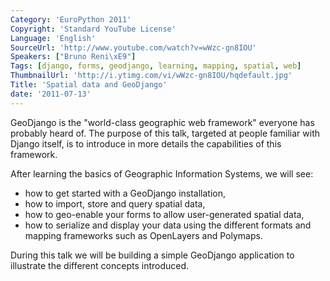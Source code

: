 ```yaml
---
Category: 'EuroPython 2011'
Copyright: 'Standard YouTube License'
Language: 'English'
SourceUrl: 'http://www.youtube.com/watch?v=wWzc-gn8IOU'
Speakers: ["Bruno Reni\xE9"]
Tags: [django, forms, geodjango, learning, mapping, spatial, web]
ThumbnailUrl: 'http://i.ytimg.com/vi/wWzc-gn8IOU/hqdefault.jpg'
Title: 'Spatial data and GeoDjango'
date: '2011-07-13'
---
```

GeoDjango is the "world-class geographic web framework" everyone has probably
heard of. The purpose of this talk, targeted at people familiar with Django
itself, is to introduce in more details the capabilities of this framework.

After learning the basics of Geographic Information Systems, we will see:

  * how to get started with a GeoDjango installation,
  * how to import, store and query spatial data,
  * how to geo-enable your forms to allow user-generated spatial data,
  * how to serialize and display your data using the different formats and mapping frameworks such as OpenLayers and Polymaps.

During this talk we will be building a simple GeoDjango application to
illustrate the different concepts introduced.

